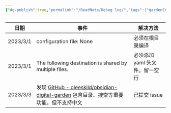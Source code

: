 ```yaml
---
{"dg-publish":true,"permalink":"/ReadNote/Debug log/","tags":["gardenEntry"]}
---
```



| 日期     | 事件                   | 解决方法                       |
| -------- | ------------------------------------- | ------------------------------ |
| 2023/3/1 | configuration file: None                   | 必须在根目录编译               |
| 2023/3/1 | The following destination is shared by multiple files.   | 必须添加 yaml 头文件。留一空行 |
| 2023/3/3 | 发现 [GitHub - oleeskild/obsidian-digital-garden](https://github.com/oleeskild/obsidian-digital-garden) 包含目录、搜索等重要功能。但不支持中文 | 已提交 issue     |